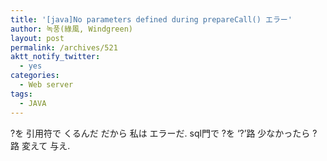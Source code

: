 ```yaml
---
title: '[java]No parameters defined during prepareCall() エラー'
author: 녹풍(綠風, Windgreen)
layout: post
permalink: /archives/521
aktt_notify_twitter:
  - yes
categories:
  - Web server
tags:
  - JAVA
---
```

?を 引用符で くるんだ だから 私は エラーだ. sql門で ?を &#8216;?&#8217;路 少なかったら ? 路 変えて 与え.